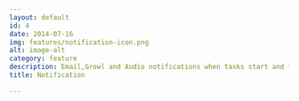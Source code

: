 ```yaml
---
layout: default
id: 4
date: 2014-07-16
img: features/notification-icon.png
alt: image-alt
category: feature
description: Email,Growl and Audio notifications when tasks start and finish
title: Notification

---
```

